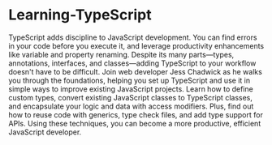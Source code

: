 # Learning-TypeScript
TypeScript adds discipline to JavaScript development. You can find errors in your code before you execute it, and leverage productivity enhancements like variable and property renaming. Despite its many parts—types, annotations, interfaces, and classes—adding TypeScript to your workflow doesn't have to be difficult. Join web developer Jess Chadwick as he walks you through the foundations, helping you set up TypeScript and use it in simple ways to improve existing JavaScript projects. Learn how to define custom types, convert existing JavaScript classes to TypeScript classes, and encapsulate your logic and data with access modifiers. Plus, find out how to reuse code with generics, type check files, and add type support for APIs. Using these techniques, you can become a more productive, efficient JavaScript developer.

